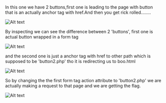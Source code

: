 In this one we have 2 buttons,first one is leading to the page with button that is an actually anchor tag with href.And then you get rick rolled........  

![Alt text](https://github.com/DejanJS/picoCTF-Writeups/blob/master/08.Buttons/Buttons.gif)  

By inspecting we can see the difference between 2 'buttons', first one is actual button wrapped in a form tag   

![Alt text](https://github.com/DejanJS/picoCTF-Writeups/blob/master/08.Buttons/formbtn1.png)  

and the second one is just a anchor tag with href to other path which is supposed to be 'button2.php' tho it is redirecting us to boo.html   

![Alt text](https://github.com/DejanJS/picoCTF-Writeups/blob/master/08.Buttons/btn2href.png)

So by changing the the first form tag action attribute to 'button2.php' we are actually making a request to that page and we are getting the flag.  

![Alt text](https://github.com/DejanJS/picoCTF-Writeups/blob/master/08.Buttons/flag.png)